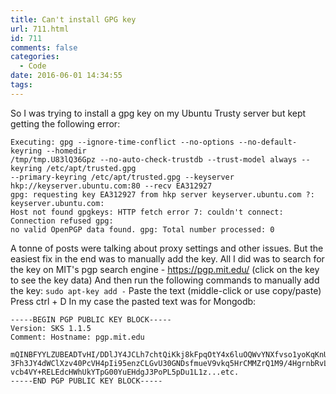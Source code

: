 ```yaml
---
title: Can't install GPG key
url: 711.html
id: 711
comments: false
categories:
  - Code
date: 2016-06-01 14:34:55
tags:
---
```


So I was trying to install a gpg key on my Ubuntu Trusty server but kept getting the following error:

```
Executing: gpg --ignore-time-conflict --no-options --no-default-keyring --homedir
/tmp/tmp.U83lQ36Gpz --no-auto-check-trustdb --trust-model always --keyring /etc/apt/trusted.gpg
--primary-keyring /etc/apt/trusted.gpg --keyserver hkp://keyserver.ubuntu.com:80 --recv EA312927
gpg: requesting key EA312927 from hkp server keyserver.ubuntu.com ?: keyserver.ubuntu.com:
Host not found gpgkeys: HTTP fetch error 7: couldn't connect: Connection refused gpg:
no valid OpenPGP data found. gpg: Total number processed: 0
```

A tonne of posts were talking about proxy settings and other issues. But the easiest fix in the end was to manually add the key. All I did was to search for the key on MIT's pgp search engine - https://pgp.mit.edu/ (click on the key to see the key data) And then run the following commands to manually add the key: `sudo apt-key add -` Paste the text (middle-click or use copy/paste) Press ctrl + D In my case the pasted text was for Mongodb:

```
-----BEGIN PGP PUBLIC KEY BLOCK-----
Version: SKS 1.1.5
Comment: Hostname: pgp.mit.edu

mQINBFYYLZUBEADTvHI/DDlJY4JCLh7chtQiKkj8kFpqOtY4x6luOQWvYNXfvso1yoKqKnU3
3Fh3JY4dWClXzv40PcVH4pIi95enzCLGvU30GNDsfmueV9vkq5HrCMMZrQ1M9/4HgrnbRvLh
vcb4VY+RELEdcHWhUkYTpG00YuEHdgJ3PoPL5pDu1L1z...etc.
-----END PGP PUBLIC KEY BLOCK-----
```